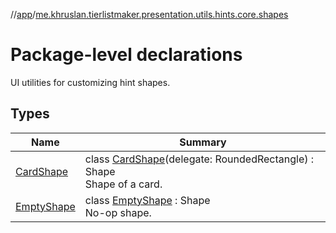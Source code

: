 //[app](../../index.md)/[me.khruslan.tierlistmaker.presentation.utils.hints.core.shapes](index.md)

# Package-level declarations

UI utilities for customizing hint shapes.

## Types

| Name | Summary |
|---|---|
| [CardShape](-card-shape/index.md) | class [CardShape](-card-shape/index.md)(delegate: RoundedRectangle) : Shape<br>Shape of a card. |
| [EmptyShape](-empty-shape/index.md) | class [EmptyShape](-empty-shape/index.md) : Shape<br>No-op shape. |
